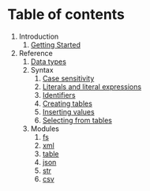 # Table of contents

1. Introduction
    1. [Getting Started](./introduction/getting_started.md)
2. Reference
    1. [Data types](./reference/data_types/data_types.md)
    2. Syntax
        1. [Case sensitivity](./reference/syntax/case_sensitivity.md)
        2. [Literals and literal expressions](./reference/syntax/literals.md)
        3. [Identifiers](./reference/syntax/identifiers.md)
        4. [Creating tables](./reference/syntax/create_table.md)
        5. [Inserting values](./reference/syntax/insert_table.md)
        6. [Selecting from tables](./reference/syntax/select_from.md)
    3. Modules
        1. [fs](./modules/fs.md)
        2. [xml](./modules/xml.md)
        3. [table](./modules/table.md)
        4. [json](./modules/json.md)
        5. [str](./modules/str.md)
        6. [csv](./modules/csv.md)
